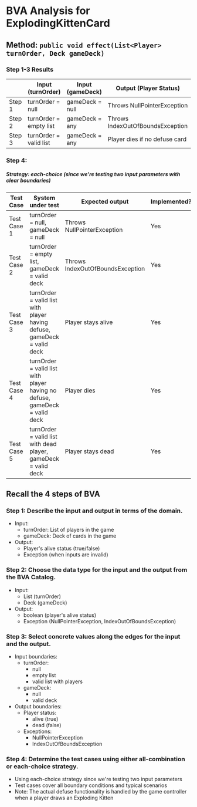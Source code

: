 # BVA Analysis for ExplodingKittenCard

## Method: ```public void effect(List<Player> turnOrder, Deck gameDeck)```
### Step 1-3 Results
|        | Input (turnOrder) | Input (gameDeck) | Output (Player Status) |
|--------|------------------|------------------|----------------------|
| Step 1 | turnOrder = null | gameDeck = null  | Throws NullPointerException |
| Step 2 | turnOrder = empty list | gameDeck = any | Throws IndexOutOfBoundsException |
| Step 3 | turnOrder = valid list | gameDeck = any | Player dies if no defuse card |

### Step 4:
##### Strategy: each-choice (since we're testing two input parameters with clear boundaries)

| Test Case | System under test | Expected output | Implemented? |
|-----------|-------------------|-----------------|--------------|
| Test Case 1 | turnOrder = null, gameDeck = null | Throws NullPointerException | Yes |
| Test Case 2 | turnOrder = empty list, gameDeck = valid deck | Throws IndexOutOfBoundsException | Yes |
| Test Case 3 | turnOrder = valid list with player having defuse, gameDeck = valid deck | Player stays alive | Yes |
| Test Case 4 | turnOrder = valid list with player having no defuse, gameDeck = valid deck | Player dies | Yes |
| Test Case 5 | turnOrder = valid list with dead player, gameDeck = valid deck | Player stays dead | Yes |

## Recall the 4 steps of BVA
### Step 1: Describe the input and output in terms of the domain.
- Input: 
  - turnOrder: List of players in the game
  - gameDeck: Deck of cards in the game
- Output: 
  - Player's alive status (true/false)
  - Exception (when inputs are invalid)

### Step 2: Choose the data type for the input and the output from the BVA Catalog.
- Input: 
  - List<Player> (turnOrder)
  - Deck (gameDeck)
- Output: 
  - boolean (player's alive status)
  - Exception (NullPointerException, IndexOutOfBoundsException)

### Step 3: Select concrete values along the edges for the input and the output.
- Input boundaries:
  - turnOrder:
    - null
    - empty list
    - valid list with players
  - gameDeck:
    - null
    - valid deck
- Output boundaries:
  - Player status:
    - alive (true)
    - dead (false)
  - Exceptions:
    - NullPointerException
    - IndexOutOfBoundsException

### Step 4: Determine the test cases using either all-combination or each-choice strategy.
- Using each-choice strategy since we're testing two input parameters
- Test cases cover all boundary conditions and typical scenarios
- Note: The actual defuse functionality is handled by the game controller when a player draws an Exploding Kitten 